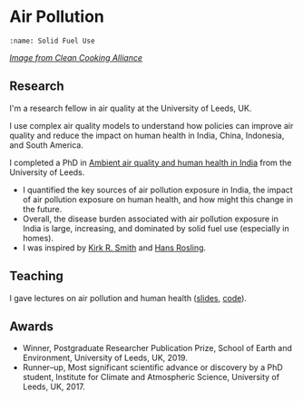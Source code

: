# Air Pollution

```{image} images/solidfuels.jpg
:name: Solid Fuel Use
```
[*Image from Clean Cooking Alliance*](https://www.flickr.com/photos/cleancookstoves/7366237044/in/album-72157630051742097/)  

## Research

I'm a research fellow in air quality at the University of Leeds, UK.  

I use complex air quality models to understand how policies can improve air quality and reduce the impact on human health in India, China, Indonesia, and South America.  

I completed a PhD in [Ambient air quality and human health in India](https://etheses.whiterose.ac.uk/22488/) from the University of Leeds.
- I quantified the key sources of air pollution exposure in India, the impact of air pollution exposure on human health, and how might this change in the future.  
- Overall, the disease burden associated with air pollution exposure in India is large, increasing, and dominated by solid fuel use (especially in homes).  
- I was inspired by [Kirk R. Smith](https://www.kirkrsmith.org/) and [Hans Rosling](https://www.gapminder.org/videos/hans-rosling-and-the-magic-washing-machine/).  

## Teaching

I gave lectures on air pollution and human health ([slides](https://www.lukeconibear.com/air_pollution_human_health/#/), [code](https://github.com/lukeconibear/air_pollution_human_health)).  

## Awards

- Winner, Postgraduate Researcher Publication Prize, School of Earth and Environment, University of Leeds, UK, 2019.  
- Runner–up, Most significant scientific advance or discovery by a PhD student, Institute for Climate and Atmospheric Science, University of Leeds, UK, 2017.  
